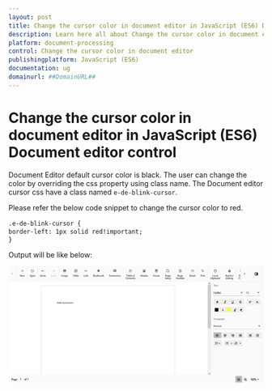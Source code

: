```yaml
---
layout: post
title: Change the cursor color in document editor in JavaScript (ES6) Document editor control | Syncfusion
description: Learn here all about Change the cursor color in document editor in Syncfusion JavaScript (ES6) Document editor control of Syncfusion Essential JS 2 and more.
platform: document-processing
control: Change the cursor color in document editor 
publishingplatform: JavaScript (ES6)
documentation: ug
domainurl: ##DomainURL##
---
```


# Change the cursor color in document editor in JavaScript (ES6) Document editor control

Document Editor default cursor color is black. The user can change the color by overriding the css property using class name. The Document editor cursor css have a class named `e-de-blink-cursor`.

Please refer the below code snippet to change the cursor color to red.

```
.e-de-blink-cursor {
border-left: 1px solid red!important;
}
```

Output will be like below:

![Change the cursor color in document editor](../images/cursor-css.png)
